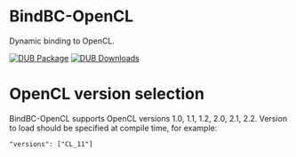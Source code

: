# BindBC-OpenCL
Dynamic binding to OpenCL.

[![DUB Package](https://img.shields.io/dub/v/bindbc-opencl.svg)](https://code.dlang.org/packages/bindbc-opencl)
[![DUB Downloads](https://img.shields.io/dub/dm/bindbc-opencl.svg)](https://code.dlang.org/packages/bindbc-opencl)

# OpenCL version selection
BindBC-OpenCL supports OpenCL versions 1.0, 1.1, 1.2, 2.0, 2.1, 2.2. Version to load should be specified at compile time, for example:

```
"versions": ["CL_11"]
```
